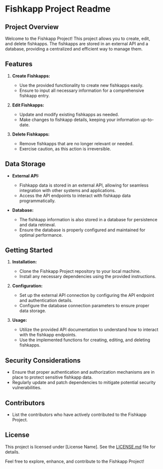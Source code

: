 
# Fishkapp Project Readme

## Project Overview

Welcome to the Fishkapp Project! This project allows you to create, edit, and delete fishkapps. The fishkapps are stored in an external API and a database, providing a centralized and efficient way to manage them.

## Features

1. **Create Fishkapps:**
   - Use the provided functionality to create new fishkapps easily.
   - Ensure to input all necessary information for a comprehensive fishkapp entry.

2. **Edit Fishkapps:**
   - Update and modify existing fishkapps as needed.
   - Make changes to fishkapp details, keeping your information up-to-date.

3. **Delete Fishkapps:**
   - Remove fishkapps that are no longer relevant or needed.
   - Exercise caution, as this action is irreversible.

## Data Storage

- **External API:**
  - Fishkapp data is stored in an external API, allowing for seamless integration with other systems and applications.
  - Access the API endpoints to interact with fishkapp data programmatically.

- **Database:**
  - The fishkapp information is also stored in a database for persistence and data retrieval.
  - Ensure the database is properly configured and maintained for optimal performance.

## Getting Started

1. **Installation:**
   - Clone the Fishkapp Project repository to your local machine.
   - Install any necessary dependencies using the provided instructions.

2. **Configuration:**
   - Set up the external API connection by configuring the API endpoint and authentication details.
   - Configure the database connection parameters to ensure proper data storage.

3. **Usage:**
   - Utilize the provided API documentation to understand how to interact with the fishkapp endpoints.
   - Use the implemented functions for creating, editing, and deleting fishkapps.

## Security Considerations

- Ensure that proper authentication and authorization mechanisms are in place to protect sensitive fishkapp data.
- Regularly update and patch dependencies to mitigate potential security vulnerabilities.

## Contributors

- List the contributors who have actively contributed to the Fishkapp Project.

## License

This project is licensed under [License Name]. See the [LICENSE.md](LICENSE.md) file for details.

Feel free to explore, enhance, and contribute to the Fishkapp Project!
